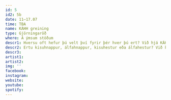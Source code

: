 ```yaml
---
id: 5
id2: 5b
date: 11–17.07
time: TBA
name: KÁHH greining
type: Gjörningaröð
where: Á ýmsum stöðum
descr1: Hversu oft hefur þú velt því fyrir þér hver þú ert? Við hjá KÁHH-greiningu höfum þróað hið fullkomna ferli svo þú getur loksins komist að þínum innri sannleika!
descr2: Ertu kisuhnappur, álfahnappur, kisuhestur eða álfahestur? Við komumst að því í sameiningu og tökum skref í átt að dýpri sjálfsþekkingu og lífshamingju!
descr3: 
artist1:
artist2:
img: ''
facebook: 
instagram: 
website:
youtube: 
spotify: 
---
```

